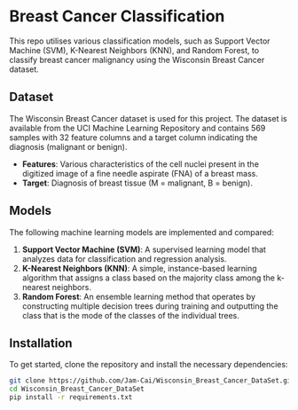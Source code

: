 # Breast Cancer Classification

This repo utilises various classification models, such as Support Vector Machine (SVM), K-Nearest Neighbors (KNN), and Random Forest, to classify breast cancer malignancy using the Wisconsin Breast Cancer dataset.

## Dataset

The Wisconsin Breast Cancer dataset is used for this project. The dataset is available from the UCI Machine Learning Repository and contains 569 samples with 32 feature columns and a target column indicating the diagnosis (malignant or benign).

- **Features**: Various characteristics of the cell nuclei present in the digitized image of a fine needle aspirate (FNA) of a breast mass.
- **Target**: Diagnosis of breast tissue (M = malignant, B = benign).

## Models

The following machine learning models are implemented and compared:

1. **Support Vector Machine (SVM)**: A supervised learning model that analyzes data for classification and regression analysis.
2. **K-Nearest Neighbors (KNN)**: A simple, instance-based learning algorithm that assigns a class based on the majority class among the k-nearest neighbors.
3. **Random Forest**: An ensemble learning method that operates by constructing multiple decision trees during training and outputting the class that is the mode of the classes of the individual trees.

## Installation

To get started, clone the repository and install the necessary dependencies:

```bash
git clone https://github.com/Jam-Cai/Wisconsin_Breast_Cancer_DataSet.git
cd Wisconsin_Breast_Cancer_DataSet
pip install -r requirements.txt
```
